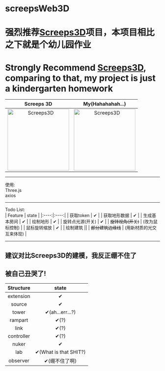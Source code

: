 # screepsWeb3D

# 强烈推荐[Screeps3D](https://github.com/thmsndk/Screeps3D)项目，本项目相比之下就是个幼儿园作业  
# Strongly Recommend [Screeps3D](https://github.com/thmsndk/Screeps3D), comparing to that, my project is just a kindergarten homework

| Screeps 3D | My(Hahahahah...) |
|:----:|:----:|
|<img src="https://z3.ax1x.com/2021/05/02/geEWkV.png" height = "200" alt="Screeps3D" align=center />|<img src="https://z3.ax1x.com/2021/05/02/geEz1e.png" height = "200" alt="Screeps3D" align=center />|

***

使用:  
Three.js<br>
axios  
***
Todo List:  
| Feature | state |
|:----:|:----:|
| 获取token | ✔ |
| 获取地形数据 | ✔ |
| 生成基本房间 | ✔ |
| 绘制地形 | ✔ |
| 旋转点光源(开关) | ✔ |
| ~~旋转视角(开关)~~ | (改为鼠标控制) |
| 鼠标旋转缩放 | ✔ |
| 绘制建筑 ||
| ~~部分建筑边缘线~~ | (用新材质的光交互来体现) |
***

## 建议对比Screeps3D的建模，我反正绷不住了  

## 被自己丑哭了!  

| Structure | state |
|:----:|:----:|
| extension | ✔ |
| source | ✔ |
| tower | ✔(ah...err...?) |
| rampart | ✔(?) |
| link | ✔(?) |
| controller | ✔(?) |
| nuker | ✔ |
| lab | ✔(What is that SHIT?) |
| observer | ✔(绷不住了啊) |